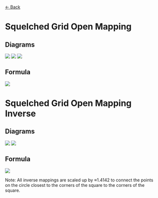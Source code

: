 [<- Back](https://raw.githubusercontent.com/Kuuuube/Circular_Area/blob/main/wiki/mappings_index.md)

# Squelched Grid Open Mapping

## Diagrams
![](https://raw.githubusercontent.com/Kuuuube/Circular_Area/main/wiki/images/mappings/square_squelched_grid_open_mapping_circle_grid_thick_checkerboard.png)
![](https://raw.githubusercontent.com/Kuuuube/Circular_Area/main/wiki/images/mappings/square_squelched_grid_open_mapping_square_grid_thick_checkerboard.png)
![](https://raw.githubusercontent.com/Kuuuube/Circular_Area/main/wiki/images/mappings/square_squelched_grid_open_mapping_dot_grid_circle_rgb_gradient_circle.png)

## Formula
![](https://raw.githubusercontent.com/Kuuuube/Circular_Area/main/wiki/images/formulas/squelched_grid_open_mapping_formula.png)




# Squelched Grid Open Mapping Inverse

## Diagrams
![](https://raw.githubusercontent.com/Kuuuube/Circular_Area/main/wiki/images/mappings/circle_squelched_grid_open_mapping_square_grid_circle_thick_checkerboard.png)
![](https://raw.githubusercontent.com/Kuuuube/Circular_Area/main/wiki/images/mappings/circle_squelched_grid_open_mapping_dot_grid_square_rgb_gradient.png)

## Formula
![](https://raw.githubusercontent.com/Kuuuube/Circular_Area/main/wiki/images/formulas/squelched_grid_open_mapping_inverse_formula.png)

Note: All inverse mappings are scaled up by ≈1.4142 to connect the points on the circle closest to the corners of the square to the corners of the square.